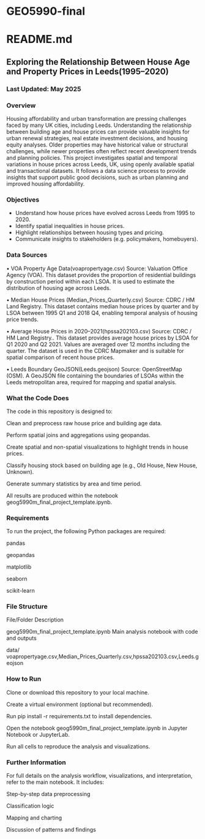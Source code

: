 # GEO5990-final
# README.md

##  Exploring the Relationship Between House Age and Property Prices in Leeds(1995–2020)

###  Last Updated: May 2025

###  Overview
Housing affordability and urban transformation are pressing challenges faced by many UK cities, including Leeds. Understanding the relationship between building age and house prices can provide valuable insights for urban renewal strategies, real estate investment decisions, and housing equity analyses. Older properties may have historical value or structural challenges, while newer properties often reflect recent development trends and planning policies.
This project investigates spatial and temporal variations in house prices across Leeds, UK, using openly available spatial and transactional datasets. It follows a data science process to provide insights that support public good decisions, such as urban planning and improved housing affordability.

###  Objectives

* Understand how house prices have evolved across Leeds from 1995 to 2020.
* Identify spatial inequalities in house prices.
* Highlight relationships between housing types and pricing.
* Communicate insights to stakeholders (e.g. policymakers, homebuyers).

###  Data Sources

•	VOA Property Age Data(voapropertyage.csv)
Source: Valuation Office Agency (VOA). This dataset provides the proportion of residential buildings by construction period within each LSOA. It is used to estimate the distribution of housing age across Leeds.

•	Median House Prices (Median_Prices_Quarterly.csv)
Source: CDRC / HM Land Registry. This dataset contains median house prices by quarter and by LSOA between 1995 Q1 and 2018 Q4, enabling temporal analysis of housing price trends.

•	Average House Prices in 2020–2021(hpssa202103.csv)
Source: CDRC / HM Land Registry..
This dataset provides average house prices by LSOA for Q1 2020 and Q2 2021. Values are averaged over 12 months including the quarter. The dataset is used in the CDRC Mapmaker and is suitable for spatial comparison of recent house prices.

•	Leeds Boundary GeoJSON(Leeds.geojson)
Source: OpenStreetMap (OSM). A GeoJSON file containing the boundaries of LSOAs within the Leeds metropolitan area, required for mapping and spatial analysis.

### What the Code Does
The code in this repository is designed to:

Clean and preprocess raw house price and building age data.

Perform spatial joins and aggregations using geopandas.

Create spatial and non-spatial visualizations to highlight trends in house prices.

Classify housing stock based on building age (e.g., Old House, New House, Unknown).

Generate summary statistics by area and time period.

All results are produced within the notebook geog5990m_final_project_template.ipynb.

### Requirements
To run the project, the following Python packages are required:

pandas

geopandas

matplotlib

seaborn

scikit-learn


### File Structure
File/Folder	Description

geog5990m_final_project_template.ipynb	Main analysis notebook with code and outputs

data/	voapropertyage.csv,Median_Prices_Quarterly.csv,hpssa202103.csv,Leeds.geojson


### How to Run
Clone or download this repository to your local machine.

Create a virtual environment (optional but recommended).

Run pip install -r requirements.txt to install dependencies.

Open the notebook geog5990m_final_project_template.ipynb in Jupyter Notebook or JupyterLab.

Run all cells to reproduce the analysis and visualizations.

### Further Information
For full details on the analysis workflow, visualizations, and interpretation, refer to the main notebook. It includes:

Step-by-step data preprocessing

Classification logic

Mapping and charting

Discussion of patterns and findings
